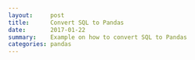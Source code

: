 ```yaml
---
layout:     post
title:      Convert SQL to Pandas
date:       2017-01-22
summary:    Example on how to convert SQL to Pandas 
categories: pandas
---
```

<script src="https://gist.github.com/neil90/4e2a3a545ed37a02840307a38f7e2aeb.js"></script>

